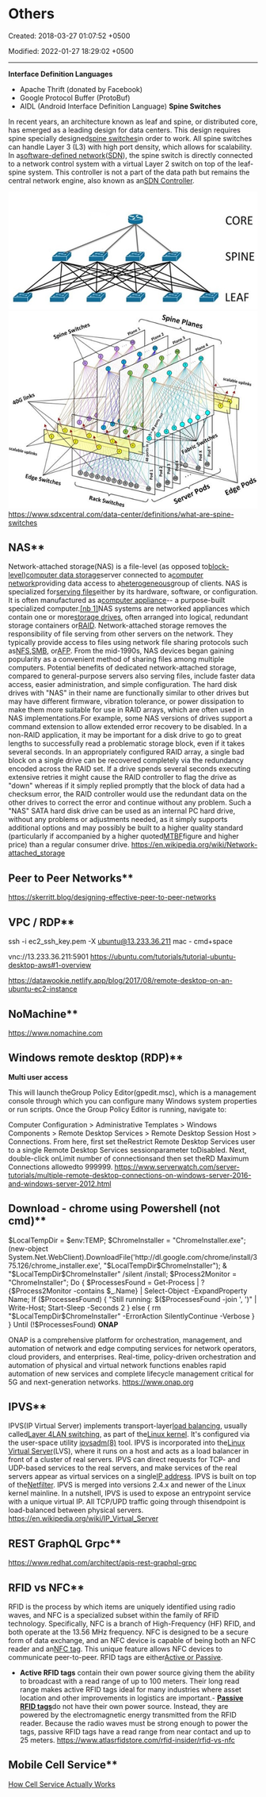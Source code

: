 # Others

Created: 2018-03-27 01:07:52 +0500

Modified: 2022-01-27 18:29:02 +0500

---

**Interface Definition Languages**
-   Apache Thrift (donated by Facebook)
-   Google Protocol Buffer (ProtoBuf)
-   AIDL (Android Interface Definition Language)
**Spine Switches**

In recent years, an architecture known as leaf and spine, or distributed core, has emerged as a leading design for data centers. This design requires spine specially designed[spine switches](https://www.sdxcentral.com/data-center/what-is-networking-switch-fabric/)in order to work.
All spine switches can handle Layer 3 (L3) with high port density, which allows for scalability. In a[software-defined network](https://www.sdxcentral.com/networking/sdn/)([SDN](https://www.sdxcentral.com/networking/sdn/definitions/what-the-definition-of-software-defined-networking-sdn/)), the spine switch is directly connected to a network control system with a virtual Layer 2 switch on top of the leaf-spine system. This controller is not a part of the data path but remains the central network engine, also known as an[SDN Controller](https://www.sdxcentral.com/networking/sdn/definitions/sdn-controllers/).

![Spine Switches Diagram](media/Others-image1.jpg)
![](media/Others-image2.jpg)
<https://www.sdxcentral.com/data-center/definitions/what-are-spine-switches>

## NAS**

Network-attached storage(NAS) is a file-level (as opposed to[block-level](https://en.wikipedia.org/wiki/Block_device))[computer data storage](https://en.wikipedia.org/wiki/Computer_data_storage)server connected to a[computer network](https://en.wikipedia.org/wiki/Computer_network)providing data access to a[heterogeneous](https://en.wikipedia.org/wiki/Heterogeneous_computing)group of clients. NAS is specialized for[serving files](https://en.wikipedia.org/wiki/File_server)either by its hardware, software, or configuration. It is often manufactured as a[computer appliance](https://en.wikipedia.org/wiki/Computer_appliance)-- a purpose-built specialized computer.[[nb 1]](https://en.wikipedia.org/wiki/Network-attached_storage#cite_note-1)NAS systems are networked appliances which contain one or more[storage drives](https://en.wikipedia.org/wiki/Hard_disk_drive), often arranged into logical, redundant storage containers or[RAID](https://en.wikipedia.org/wiki/RAID). Network-attached storage removes the responsibility of file serving from other servers on the network. They typically provide access to files using network file sharing protocols such as[NFS](https://en.wikipedia.org/wiki/Network_File_System_(protocol)),[SMB](https://en.wikipedia.org/wiki/Server_Message_Block), or[AFP](https://en.wikipedia.org/wiki/Apple_Filing_Protocol). From the mid-1990s, NAS devices began gaining popularity as a convenient method of sharing files among multiple computers. Potential benefits of dedicated network-attached storage, compared to general-purpose servers also serving files, include faster data access, easier administration, and simple configuration.
The hard disk drives with "NAS" in their name are functionally similar to other drives but may have different firmware, vibration tolerance, or power dissipation to make them more suitable for use in RAID arrays, which are often used in NAS implementations.For example, some NAS versions of drives support a command extension to allow extended error recovery to be disabled. In a non-RAID application, it may be important for a disk drive to go to great lengths to successfully read a problematic storage block, even if it takes several seconds. In an appropriately configured RAID array, a single bad block on a single drive can be recovered completely via the redundancy encoded across the RAID set. If a drive spends several seconds executing extensive retries it might cause the RAID controller to flag the drive as "down" whereas if it simply replied promptly that the block of data had a checksum error, the RAID controller would use the redundant data on the other drives to correct the error and continue without any problem. Such a "NAS" SATA hard disk drive can be used as an internal PC hard drive, without any problems or adjustments needed, as it simply supports additional options and may possibly be built to a higher quality standard (particularly if accompanied by a higher quoted[MTBF](https://en.wikipedia.org/wiki/MTBF)figure and higher price) than a regular consumer drive.
<https://en.wikipedia.org/wiki/Network-attached_storage>

## Peer to Peer Networks**

<https://skerritt.blog/designing-effective-peer-to-peer-networks>

## VPC / RDP**

ssh -i ec2_ssh_key.pem -X ubuntu@13.233.36.211
mac - cmd+space

vnc://13.233.36.211:5901
<https://ubuntu.com/tutorials/tutorial-ubuntu-desktop-aws#1-overview>

<https://datawookie.netlify.app/blog/2017/08/remote-desktop-on-an-ubuntu-ec2-instance>

## NoMachine**

<https://www.nomachine.com>

## Windows remote desktop (RDP)**

**Multi user access**

This will launch theGroup Policy Editor(gpedit.msc), which is a management console through which you can configure many Windows system properties or run scripts.
Once the Group Policy Editor is running, navigate to:

Computer Configuration > Administrative Templates > Windows Components > Remote Desktop Services > Remote Desktop Session Host > Connections.
From here, first set theRestrict Remote Desktop Services user to a single Remote Desktop Services sessionparameter toDisabled.
Next, double-click onLimit number of connectionsand then set theRD Maximum Connections allowedto 999999.
<https://www.serverwatch.com/server-tutorials/multiple-remote-desktop-connections-on-windows-server-2016-and-windows-server-2012.html>

## Download - chrome using Powershell (not cmd)**

$LocalTempDir = $env:TEMP; $ChromeInstaller = "ChromeInstaller.exe"; (new-object System.Net.WebClient).DownloadFile('http://dl.google.com/chrome/install/375.126/chrome_installer.exe', "$LocalTempDir$ChromeInstaller"); & "$LocalTempDir$ChromeInstaller" /silent /install; $Process2Monitor = "ChromeInstaller"; Do { $ProcessesFound = Get-Process | ?{$Process2Monitor -contains $_.Name} | Select-Object -ExpandProperty Name; If ($ProcessesFound) { "Still running: $($ProcessesFound -join ', ')" | Write-Host; Start-Sleep -Seconds 2 } else { rm "$LocalTempDir$ChromeInstaller" -ErrorAction SilentlyContinue -Verbose } } Until (!$ProcessesFound)
**ONAP**

ONAP is a comprehensive platform for orchestration, management, and automation of network and edge computing services for network operators, cloud providers, and enterprises. Real-time, policy-driven orchestration and automation of physical and virtual network functions enables rapid automation of new services and complete lifecycle management critical for 5G and next-generation networks.
<https://www.onap.org>

## IPVS**

IPVS(IP Virtual Server) implements transport-layer[load balancing](https://en.wikipedia.org/wiki/Load_balancing_(computing)), usually called[Layer 4](https://en.wikipedia.org/wiki/Layer_4)[LAN switching](https://en.wikipedia.org/wiki/LAN_switching), as part of the[Linux kernel](https://en.wikipedia.org/wiki/Linux_kernel). It's configured via the user-space utility [ipvsadm(8)](https://man.cx/?page=ipvsadm(8)) tool.
IPVS is incorporated into the[Linux Virtual Server](https://en.wikipedia.org/wiki/Linux_Virtual_Server)(LVS), where it runs on a host and acts as a load balancer in front of a cluster of real servers. IPVS can direct requests for TCP- and UDP-based services to the real servers, and make services of the real servers appear as virtual services on a single[IP address](https://en.wikipedia.org/wiki/IP_address). IPVS is built on top of the[Netfilter](https://en.wikipedia.org/wiki/Netfilter).
IPVS is merged into versions 2.4.x and newer of the Linux kernel mainline.
In a nutshell, IPVS is used to expose an entrypoint service with a unique virtual IP. All TCP/UPD traffic going through thisendpoint is load-balanced between physical servers.
<https://en.wikipedia.org/wiki/IP_Virtual_Server>

## REST GraphQL Grpc**

<https://www.redhat.com/architect/apis-rest-graphql-grpc>

## RFID vs NFC**

RFID is the process by which items are uniquely identified using radio waves, and NFC is a specialized subset within the family of RFID technology. Specifically, NFC is a branch of High-Frequency (HF) RFID, and both operate at the 13.56 MHz frequency. NFC is designed to be a secure form of data exchange, and an NFC device is capable of being both an NFC reader and an[NFC tag](https://www.atlasrfidstore.com/near-field-communication/). This unique feature allows NFC devices to communicate peer-to-peer.
RFID tags are either[Active or Passive](https://blog.atlasrfidstore.com/active-rfid-vs-passive-rfid).
-   **Active RFID tags** contain their own power source giving them the ability to broadcast with a read range of up to 100 meters. Their long read range makes active RFID tags ideal for many industries where asset location and other improvements in logistics are important.-   [**Passive RFID tags**](https://www.atlasrfidstore.com/rfid-tags/)do not have their own power source. Instead, they are powered by the electromagnetic energy transmitted from the RFID reader. Because the radio waves must be strong enough to power the tags, passive RFID tags have a read range from near contact and up to 25 meters.
<https://www.atlasrfidstore.com/rfid-insider/rfid-vs-nfc>

## Mobile Cell Service**

[How Cell Service Actually Works](https://youtu.be/0faCad2kKeg)